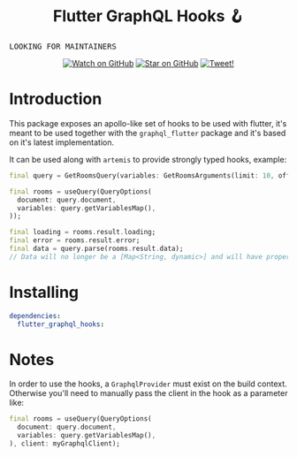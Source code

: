 <h1 align="center">Flutter GraphQL Hooks 🪝</h1>
<pre>LOOKING FOR MAINTAINERS</pre>
<p align="center">
  <a href="https://github.com/kevinrodriguez-io/flutter_graphql_hooks/watchers"><img src="https://img.shields.io/github/watchers/kevinrodriguez-io/flutter_graphql_hooks?style=social" alt="Watch on GitHub" /></a>
  <a href="https://github.com/kevinrodriguez-io/flutter_graphql_hooks/stargazers"><img src="https://img.shields.io/github/stars/kevinrodriguez-io/flutter_graphql_hooks?style=social" alt="Star on GitHub" /></a>
  <a href="https://twitter.com/intent/tweet?text=Check out flutter_graphql_hooks 🪝, an apollo-like set of hooks for flutter. https://github.com/kevinrodriguez-io/flutter_graphql_hooks"><img src="https://img.shields.io/twitter/url/https/github.com/kevinrodriguez-io/flutter_graphql_hooks.svg?style=social" alt="Tweet!" /></a>
</p>

# Introduction

This package exposes an apollo-like set of hooks to be used with flutter,
it's meant to be used together with the `graphql_flutter` package and it's
based on it's latest implementation.

It can be used along with `artemis` to provide strongly typed hooks, example:

```dart
final query = GetRoomsQuery(variables: GetRoomsArguments(limit: 10, offset: 0));

final rooms = useQuery(QueryOptions(
  document: query.document,
  variables: query.getVariablesMap(),
));

final loading = rooms.result.loading;
final error = rooms.result.error;
final data = query.parse(rooms.result.data);
// Data will no longer be a [Map<String, dynamic>] and will have proper typings! 
```

# Installing

```yml
dependencies:
  flutter_graphql_hooks:
```

# Notes

In order to use the hooks, a `GraphqlProvider` must exist on the build context.
Otherwise you'll need to manually pass the client in the hook as a parameter like:

```dart
final rooms = useQuery(QueryOptions(
  document: query.document,
  variables: query.getVariablesMap(),
), client: myGraphqlClient);
```
